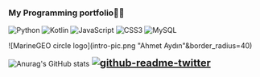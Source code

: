 ###            My Programming portfolio👨‍💻
![Python](https://img.shields.io/badge/python-3670A0?style=for-the-badge&logo=python&logoColor=ffdd54)
![Kotlin](https://img.shields.io/badge/kotlin-%230095D5.svg?style=for-the-badge&logo=kotlin&logoColor=white)
![JavaScript](https://img.shields.io/badge/javascript-%23323330.svg?style=for-the-badge&logo=javascript&logoColor=%23F7DF1E)
![CSS3](https://img.shields.io/badge/css3-%231572B6.svg?style=for-the-badge&logo=css3&logoColor=white)
![MySQL](https://img.shields.io/badge/mysql-%2300f.svg?style=for-the-badge&logo=mysql&logoColor=white)
 
![MarineGEO circle logo](intro-pic.png "Ahmet Aydın"&border_radius=40)

![Anurag's GitHub stats](https://github-readme-stats.vercel.app/api?username=BAVI-BOOP&show_icons=true&theme=tokyonight&count_private=true&border_radius=40&line_height=30)<span style="color:white;font-weight:700;font-size:20px"> [![github-readme-twitter](https://github-readme-twitter.gazf.vercel.app/api?id=birceste)](https://github.com/gazf/github-readme-twitter)


<!--
**BAVI-BOOP/BAVI-BOOP** is a ✨ _special_ ✨ repository because its `README.md` (this file) appears on your GitHub profile.

Here are some ideas to get you started:

- 🔭 I’m currently working on ...
- 🌱 I’m currently learning ...
- 👯 I’m looking to collaborate on ...
- 🤔 I’m looking for help with ...
- 💬 Ask me about ...
- 📫 How to reach me: ...
- 😄 Pronouns: ...
- ⚡ Fun fact: ...
-->

